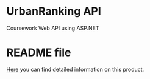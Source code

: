# UrbanRanking API
Coursework Web API using ASP.NET 
# README file
[Here](https://github.com/ddanny165/UrbanRankingTelegBot/blob/main/README.md) you can find detailed information on this product.
